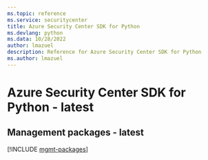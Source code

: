 ```yaml
---
ms.topic: reference
ms.service: securitycenter
title: Azure Security Center SDK for Python
ms.devlang: python
ms.data: 10/28/2022
author: lmazuel
description: Reference for Azure Security Center SDK for Python
ms.author: lmazuel
---
```

# Azure Security Center SDK for Python - latest

## Management packages - latest
[!INCLUDE [mgmt-packages](security-center-mgmt-index.md)]